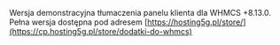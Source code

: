 Wersja demonstracyjna tłumaczenia panelu klienta dla WHMCS +8.13.0. Pełna wersja dostępna pod adresem [https://hosting5g.pl/store/](https://cp.hosting5g.pl/store/dodatki-do-whmcs)
